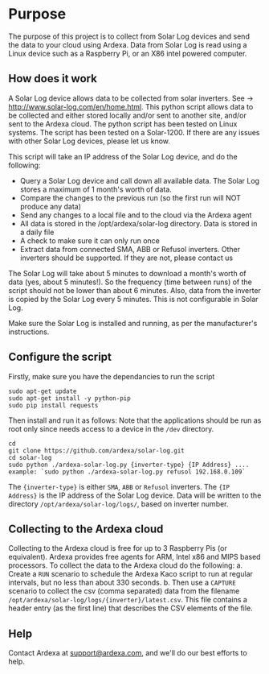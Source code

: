 
# Purpose
The purpose of this project is to collect from Solar Log devices and send the data to your cloud using Ardexa. Data from Solar Log is read using a Linux device such as a Raspberry Pi, or an X86 intel powered computer. 

## How does it work
A Solar Log device allows data to be collected from solar inverters. See -> http://www.solar-log.com/en/home.html. This python script allows data to be collected and either stored locally and/or sent to another site, and/or sent to the Ardexa cloud.
The python script has been tested on Linux systems. The script has been tested on a Solar-1200. If there are any issues with other Solar Log devices, please let us know.

This script will take an IP address of the Solar Log device, and do the following:
- Query a Solar Log device and call down all available data. The Solar Log stores a maximum of 1 month's worth of data.
- Compare the changes to the previous run (so the first run will NOT produce any data)
- Send any changes to a local file and to the cloud via the Ardexa agent
- All data is stored in the /opt/ardexa/solar-log directory. Data is stored in a daily file
- A check to make sure it can only run once
- Extract data from connected SMA, ABB or Refusol inverters. Other inverters should be supported. If they are not, please contact us

The Solar Log will take about 5 minutes to download a month's worth of data (yes, about 5 minutes!). So the frequency (time between runs) of the script should not be lower than about 6 minutes. Also, 
data from the inverter is copied by the Solar Log every 5 minutes. This is not configurable in Solar Log.

Make sure the Solar Log is installed and running, as per the manufacturer's instructions.

## Configure the script
Firstly, make sure you have the dependancies to run the script
```
sudo apt-get update
sudo apt-get install -y python-pip
sudo pip install requests
```

Then install and run it as follows:
Note that the applications should be run as root only since needs access to a device in the `/dev` directory. 
```
cd
git clone https://github.com/ardexa/solar-log.git
cd solar-log
sudo python ./ardexa-solar-log.py {inverter-type} {IP Address} .... example: `sudo python ./ardexa-solar-log.py refusol 192.168.0.109`
```

The `{inverter-type}` is either `SMA`, `ABB` or `Refusol` inverters. The `{IP Address}` is the IP address of the Solar Log device. Data will be written to the directory `/opt/ardexa/solar-log/logs/`, based on inverter number.

## Collecting to the Ardexa cloud
Collecting to the Ardexa cloud is free for up to 3 Raspberry Pis (or equivalent). Ardexa provides free agents for ARM, Intel x86 and MIPS based processors. To collect the data to the Ardexa cloud do the following:
a. Create a `RUN` scenario to schedule the Ardexa Kaco script to run at regular intervals, but no less than about 330 seconds.
b. Then use a `CAPTURE` scenario to collect the csv (comma separated) data from the filename `/opt/ardexa/solar-log/logs/{inverter}/latest.csv`. This file contains a header entry (as the first line) that describes the CSV elements of the file.

## Help
Contact Ardexa at support@ardexa.com, and we'll do our best efforts to help.



